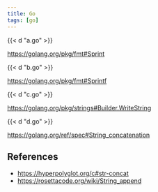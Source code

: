 ```yaml
---
title: Go
tags: [go]
---
```


{{< d "a.go" >}}

<https://golang.org/pkg/fmt#Sprint>

{{< d "b.go" >}}

<https://golang.org/pkg/fmt#Sprintf>

{{< d "c.go" >}}

<https://golang.org/pkg/strings#Builder.WriteString>

{{< d "d.go" >}}

<https://golang.org/ref/spec#String_concatenation>

## References

- <https://hyperpolyglot.org/c#str-concat>
- <https://rosettacode.org/wiki/String_append>
